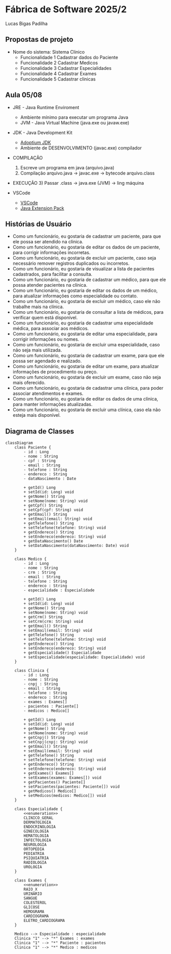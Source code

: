 # Fábrica de Software 2025/2
Lucas Bigas Padilha

## Propostas de projeto
- Nome do sistema: Sistema Clinico 
  - Funcionalidade 1 Cadastrar dados do Paciente
  - Funcionalidade 2 Cadastrar Medicos 
  - Funcionalidade 3 Cadastrar Especialidades
  - Funcionalidade 4 Cadastrar Exames
  - Funcionalidade 5 Cadastrar clinicas 
  

## Aula 05/08

- JRE - Java Runtime Enviroment
  - Ambiente mínimo para executar um programa Java
  - JVM - Java Virtual Machine (java.exe ou javaw.exe)

- JDK - Java Development Kit
  - [Adoptium JDK](https://adoptium.net/pt-BR)
  - Ambiente de DESENVOLVIMENTO (javac.exe) compilador

- COMPILAÇÃO
  1) Escreve um programa em java (arquivo.java)
  2) Compilação arquivo.java -> javac.exe -> bytecode arquivo.class
- EXECUÇÃO
  3) Passar .class -> java.exe (JVM) -> ling máquina

- VSCode
  - [VSCode](https://code.visualstudio.com/)
  - [Java Extension Pack](https://marketplace.visualstudio.com/items?itemName=vscjava.vscode-java-pack)
    
## Histórias de Usuário
- Como um funcionário, eu gostaria de cadastrar um paciente, para que ele possa ser atendido na clínica.
- Como um funcionário, eu gostaria de editar os dados de um paciente, para corrigir informações incorretas.
- Como um funcionário, eu gostaria de excluir um paciente, caso seja necessário remover registros duplicados ou incorretos.
- Como um funcionário, eu gostaria de visualizar a lista de pacientes cadastrados, para facilitar a consulta.
- Como um funcionário, eu gostaria de cadastrar um médico, para que ele possa atender pacientes na clínica.
- Como um funcionário, eu gostaria de editar os dados de um médico, para atualizar informações como especialidade ou contato.
- Como um funcionário, eu gostaria de excluir um médico, caso ele não trabalhe mais na clínica.
- Como um funcionário, eu gostaria de consultar a lista de médicos, para verificar quem está disponível.
- Como um funcionário, eu gostaria de cadastrar uma especialidade médica, para associar aos médicos.  
- Como um funcionário, eu gostaria de editar uma especialidade, para corrigir informações ou nomes.  
- Como um funcionário, eu gostaria de excluir uma especialidade, caso não seja mais utilizada.
- Como um funcionário, eu gostaria de cadastrar um exame, para que ele possa ser agendado e realizado.  
- Como um funcionário, eu gostaria de editar um exame, para atualizar informações de procedimento ou preço.  
- Como um funcionário, eu gostaria de excluir um exame, caso não seja mais oferecido.  
- Como um funcionário, eu gostaria de cadastrar uma clínica, para poder associar atendimentos e exames.  
- Como um funcionário, eu gostaria de editar os dados de uma clínica, para manter informações atualizadas.  
- Como um funcionário, eu gostaria de excluir uma clínica, caso ela não esteja mais disponível.
## Diagrama de Classes 
```mermaid
classDiagram
    class Paciente {
        - id : Long
        - nome : String
        - cpf : String
        - email : String
        - telefone : String
        - endereco : String
        - dataNascimento : Date

        + getId() Long
        + setId(id: Long) void
        + getNome() String
        + setNome(nome: String) void
        + getCpf() String
        + setCpf(cpf: String) void
        + getEmail() String
        + setEmail(email: String) void
        + getTelefone() String
        + setTelefone(telefone: String) void
        + getEndereco() String
        + setEndereco(endereco: String) void
        + getDataNascimento() Date
        + setDataNascimento(dataNascimento: Date) void
    }

    class Medico {
        - id : Long
        - nome : String
        - crm : String
        - email : String
        - telefone : String
        - endereco : String
        - especialidade : Especialidade

        + getId() Long
        + setId(id: Long) void
        + getNome() String
        + setNome(nome: String) void
        + getCrm() String
        + setCrm(crm: String) void
        + getEmail() String
        + setEmail(email: String) void
        + getTelefone() String
        + setTelefone(telefone: String) void
        + getEndereco() String
        + setEndereco(endereco: String) void
        + getEspecialidade() Especialidade
        + setEspecialidade(especialidade: Especialidade) void
    }

    class Clinica {
        - id : Long
        - nome : String
        - cnpj : String
        - email : String
        - telefone : String
        - endereco : String
        - exames : Exames[]
        - pacientes : Paciente[]
        - medicos : Medico[]

        + getId() Long
        + setId(id: Long) void
        + getNome() String
        + setNome(nome: String) void
        + getCnpj() String
        + setCnpj(cnpj: String) void
        + getEmail() String
        + setEmail(email: String) void
        + getTelefone() String
        + setTelefone(telefone: String) void
        + getEndereco() String
        + setEndereco(endereco: String) void
        + getExames() Exames[]
        + setExames(exames: Exames[]) void
        + getPacientes() Paciente[]
        + setPacientes(pacientes: Paciente[]) void
        + getMedicos() Medico[]
        + setMedicos(medicos: Medico[]) void
    }

    class Especialidade {
        <<enumeration>>
        CLINICO_GERAL
        DERMATOLOGIA
        ENDOCRINOLOGIA
        GINECOLOGIA
        HEMATOLOGIA
        INFECTOLOGIA
        NEUROLOGIA
        ORTOPEDIA
        PEDIATRIA
        PSIQUIATRIA
        RADIOLOGIA
        UROLOGIA
    }

    class Exames {
        <<enumeration>>
        RAIO_X
        URINARIO
        SANGUE
        COLESTEROL
        GLICOSE
        HEMOGRAMA
        CARDIOGRAMA
        ELETRO_CARDIOGRAMA
    }

    Medico --> Especialidade : especialidade
    Clinica "1" --> "*" Exames : exames
    Clinica "1" --> "*" Paciente : pacientes
    Clinica "1" --> "*" Medico : medicos


```


